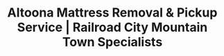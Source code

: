 ---
layout: location.njk
title: "Altoona Mattress Removal & Pickup Service | Railroad City Mountain Town Specialists"
metaDescription: "Professional mattress removal in Altoona, PA - historic railroad city in the Allegheny Mountains. Expert pickup for mountain terrain, railroad heritage neighborhoods, and Penn State housing. $125 next-day service."
permalink: /mattress-removal/pennsylvania/altoona/
city: Altoona
state: Pennsylvania
stateAbbr: PA
tier: 2
zipCodes: ['16601', '16602', '16603']
coordinates: 
  lat: 40.5187
  lng: -78.3947
neighborhoods:
  - name: "Downtown Altoona"
    zipCodes: ["16602"]
  - name: "Juniata"
    zipCodes: ["16601"]
  - name: "Logantown"
    zipCodes: ["16601"]
  - name: "Little Italy"
    zipCodes: ["16602"]
  - name: "Gospel Hill"
    zipCodes: ["16602"]
  - name: "Fairview"
    zipCodes: ["16601"]
  - name: "Calvert Hills"
    zipCodes: ["16603"]
  - name: "Westmont"
    zipCodes: ["16603"]
  - name: "Eldorado"
    zipCodes: ["16601"]
  - name: "East End"
    zipCodes: ["16601"]
  - name: "Dutch Hill"
    zipCodes: ["16603"]
  - name: "Pleasant Valley"
    zipCodes: ["16603"]
  - name: "Hileman Heights"
    zipCodes: ["16603"]
  - name: "Mansion Park"
    zipCodes: ["16602"]
  - name: "Lakemont"
    zipCodes: ["16601"]
  - name: "Columbia Park"
    zipCodes: ["16602"]
pricing:
  singleMattress: "$125"
  doubleMattress: "$155"
  tripleMattress: "$180"
nearbyCities:
  - name: "Pittsburgh"
    slug: "pittsburgh"
    isSuburb: false
    distance: "95"
  - name: "Harrisburg"
    slug: "harrisburg"
    isSuburb: false
    distance: "85"
  - name: "State College"
    slug: "state-college"
    isSuburb: false
    distance: "45"
localRegulations: "Blair County requires licensed haulers for bulky waste collection with 14-day pickup requirements within city limits. Buckhorn Recycling specifically excludes mattresses from their facility, making transfer stations the primary disposal option for residents in this mountain community."
recyclingPartners: ["Burgmeier's Transfer Station", "Waste Management Transfer Station", "Blair County Resource Recovery", "PA DEP Approved Facilities"]
reviews:
  count: 124
  featured:
    - author: "Robert M."
      text: "They handled our steep driveway in Calvert Hills without any issues. Much easier than hauling it to the transfer station myself."
      neighborhood: "Calvert Hills"
    - author: "Lisa K."
      text: "Quick pickup during our Penn State semester break. Professional crew knew exactly where to go and got it done fast."
      neighborhood: "Logantown"
    - author: "David T."
      text: "Fair pricing and reliable service. Called Monday, picked up Wednesday morning. Would use again."
      neighborhood: "Downtown Altoona"
faqs:
  - question: "Do you navigate Altoona's mountain terrain and steep neighborhoods?"
    answer: "Yes, our team specializes in Altoona's Allegheny Mountain location with elevations over 3,000 feet. We handle steep grades in hillside neighborhoods like Dutch Hill, Calvert Hills, and Hileman Heights with proper equipment and experienced crews."
  - question: "Can you serve Penn State Altoona students and university housing?"
    answer: "Absolutely. We coordinate with Penn State Altoona's academic calendar and understand student housing patterns throughout neighborhoods like Logantown and areas near campus. Our scheduling works around semester breaks and student move-out periods."
  - question: "Do you eliminate Blair County's transfer station requirements?"
    answer: "Yes, our service bypasses the need to transport mattresses to Burgmeier's Transfer Station or other county facilities. No need to coordinate with transfer station hours or handle disposal fees - just convenient next-day professional pickup."
  - question: "How do you work with UPMC Altoona employees and healthcare workers?"
    answer: "We provide flexible scheduling for UPMC Altoona's healthcare professionals and the broader medical community. Our timing accommodates hospital shifts, medical rotations, and the demanding schedules of Pennsylvania's largest regional medical center."
  - question: "Can you access historic railroad neighborhoods?"
    answer: "Definitely. We regularly service Altoona's historic areas including Little Italy, Juniata, and Gospel Hill. Our team understands the unique street layouts and access patterns created by the city's railroad heritage and older housing stock from the 1940s era."
  - question: "Do you handle Sheetz corporate employees and business relocations?"
    answer: "Yes, we serve corporate relocations and business moves throughout Altoona including Sheetz headquarters employees. Our service accommodates professional timing needs and corporate housing transitions."
  - question: "How do you coordinate with railroad heritage and transportation patterns?"
    answer: "We understand Altoona's position as Pennsylvania's Railroad City and work around active Norfolk Southern operations. Our routing respects the historic transportation infrastructure while providing reliable residential service."
  - question: "Do you support Blair County's environmental initiatives?"
    answer: "Yes, our recycling process aligns with the Intermunicipal Recycling Committee programs and Blair County environmental stewardship. Every mattress gets completely recycled rather than adding to regional landfill pressure, supporting the sustainability values embraced by this mountain community."

pageContent:
  heroTitle: "Altoona Mattress Removal: Railroad City Mountain Specialists"
  heroDescription: "Next-day mattress pickup for Pennsylvania's historic railroad city. Professional service for mountain terrain, Penn State housing, and heritage neighborhoods. $125 pickup with guaranteed recycling - over 1 million mattresses recycled nationwide."
  
  aboutService: "Professional mattress removal service designed for Altoona's unique character as Pennsylvania's Railroad City nestled in the Allegheny Mountains. Our $125 flat-rate service eliminates Blair County's transfer station coordination, 14-day pickup limitations, and the challenges of navigating mountain terrain to reach disposal facilities.

We specialize in Altoona's geographic challenges requiring expert navigation through elevations over 3,000 feet, steep hillside access, and the unique street patterns created by historic railroad development. From Little Italy's established homes to Calvert Hills' elevated neighborhoods, our team provides guaranteed same-week pickup that works around Penn State schedules and UPMC healthcare shifts.

For Altoona's professional community, we coordinate seamlessly with healthcare timing at Pennsylvania's largest regional medical center, corporate schedules at Sheetz headquarters, and university patterns at Penn State Altoona. Our service understands the unique needs of this historic mountain community.

Our licensed, insured team provides dependable mattress removal throughout Altoona's 42,048 residents across diverse neighborhoods from downtown to the hillside areas. From 1940s-era housing stock to modern developments, we deliver reliable pickup that eliminates county coordination requirements and transfer station limitations.

Every mattress gets completely recycled through our certified network - supporting Blair County's environmental initiatives while ensuring zero regional landfill impact. Professional disposal that aligns with the Intermunicipal Recycling Committee programs and environmental responsibility expected by this established mountain community."

  serviceAreasIntro: "Professional mattress pickup throughout Altoona's diverse neighborhoods, from historic railroad districts to mountain hillsides:"

  regulationsCompliance: "Our professional mattress removal service provides guaranteed next-day pickup that works around your schedule without transfer station trips, county coordination, or mountain access concerns. We handle all waste management logistics and work directly with certified recycling facilities, eliminating the transportation challenges that complicate mountain community disposal entirely."

  environmentalImpact: "Every mattress we remove from Altoona homes gets completely recycled rather than adding to Blair County landfill pressure. Steel springs become construction materials, while foam transforms into carpet padding and insulation for Pennsylvania building projects.

This responsible approach supports the Intermunicipal Recycling Committee's established programs and Blair County's environmental stewardship. From Penn State Altoona's sustainability initiatives to community conservation programs, our recycling process aligns with the responsible resource management throughout the region.

Our recycling network has processed over 1 million mattresses nationwide, turning waste into valuable materials while eliminating environmental impact through professional disposal methods that match the environmental responsibility expected by Altoona's environmentally conscious railroad heritage community."

  howItWorksScheduling: "Next-day appointments available throughout all Altoona neighborhoods. Book online in 60 seconds or call. We coordinate with university schedules, healthcare shifts, and mountain terrain considerations for maximum convenience."

  howItWorksService: "Our licensed team handles pickup from any Altoona property - historic downtown buildings, mountain hillside homes, or student housing. We navigate steep terrain efficiently, coordinate with railroad infrastructure, and ensure service that works around your Railroad City lifestyle."

  howItWorksDisposal: "Your mattress goes directly to our certified recycling partners where 100% of materials get processed into new products. Zero Blair County waste facility impact, maximum environmental benefit - all handled professionally without you coordinating with transfer stations or mountain access challenges."

  sidebarStats:
    mattressesRemoved: "967"

  uniqueContent: "Altoona presents mattress removal opportunities that reflect its extraordinary position as Pennsylvania's historic Railroad City, where Allegheny Mountain geography meets educational and healthcare excellence across 42,048 residents in neighborhoods that balance railroad heritage preservation with modern mountain community development throughout Blair County's challenging terrain.

Our professional service integrates with Altoona's distinctive community character shaped by railroad engineering legacy and mountain geography. The famous Horseshoe Curve engineering marvel and active Norfolk Southern operations create unique transportation considerations requiring specialized logistics understanding. UPMC Altoona's position as the region's largest medical center generates consistent residential mobility among healthcare professionals requiring reliable service coordination with demanding hospital schedules.

University community integration through Penn State Altoona creates semester-based service considerations requiring coordination with academic calendar timing and student housing patterns. The 40-minute connection to main Penn State campus generates regular furniture disposal needs during semester transitions, while corporate presence through Sheetz headquarters adds professional relocation service requirements throughout the mountain community.

Mountain terrain creates access challenges requiring specialized navigation through elevations exceeding 3,000 feet across neighborhoods like Dutch Hill, Calvert Hills, and Hileman Heights. The Allegheny Mountain setting demands professional service understanding steep grade logistics, seasonal weather impacts, and the coordination challenges that complicate standard suburban furniture removal in mountain communities. Historic housing stock with median construction year of 1944 requires expertise across diverse architectural access patterns.

Railroad heritage integration adds unique community character requiring understanding of historic neighborhood development patterns shaped by Pennsylvania Railroad infrastructure. Areas like Little Italy, Gospel Hill, and Juniata reflect the city's railroad-centric development, creating distinctive street layouts and property access considerations requiring professional service respecting heritage preservation while providing modern convenience.

Environmental consciousness reflects both mountain community stewardship values and institutional sustainability leadership through Penn State Altoona and healthcare system environmental programs. The Intermunicipal Recycling Committee's established programs and Blair County's comprehensive waste management create community expectations for responsible resource management beyond standard municipal services. Mountain communities often maintain strong environmental stewardship traditions that drive demand for professional recycling services rather than traditional transfer station coordination.

Our pricing remains consistent despite Altoona's complex community character combining mountain terrain access challenges with university scheduling coordination and healthcare professional timing requirements. Whether serving historic railroad neighborhoods, coordinating with Penn State semester schedules, or accessing mountain hillside properties during challenging weather conditions, transparent rates apply throughout this distinctive Pennsylvania mountain community. This approach reflects our commitment to serving Altoona's residents with professional excellence matching the engineering standards and environmental stewardship that define this remarkable Railroad City heritage community."
---